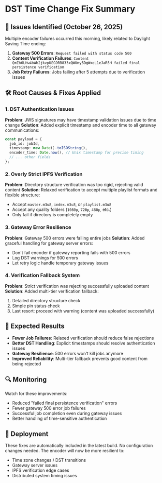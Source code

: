 # DST Time Change Fix Summary

## 🚨 Issues Identified (October 26, 2025)

Multiple encoder failures occurred this morning, likely related to Daylight Saving Time ending:

1. **Gateway 500 Errors**: `Request failed with status code 500`
2. **Content Verification Failures**: `Content QmZb6LHw4bAb2jkvpUEG9RB833xQWUny5DgWxeL1eJaR5H failed final persistence verification`
3. **Job Retry Failures**: Jobs failing after 5 attempts due to verification issues

## 🛠️ Root Causes & Fixes Applied

### 1. DST Authentication Issues
**Problem**: JWS signatures may have timestamp validation issues due to time change
**Solution**: Added explicit timestamp and encoder time to all gateway communications:
```typescript
const payload = { 
  job_id: jobId,
  timestamp: new Date().toISOString(),
  encoder_time: Date.now(), // Unix timestamp for precise timing
  // ... other fields
};
```

### 2. Overly Strict IPFS Verification
**Problem**: Directory structure verification was too rigid, rejecting valid content
**Solution**: Relaxed verification to accept multiple playlist formats and flexible structure:
- Accept `master.m3u8`, `index.m3u8`, or `playlist.m3u8`
- Accept any quality folders (`1080p`, `720p`, `480p`, etc.)
- Only fail if directory is completely empty

### 3. Gateway Error Resilience
**Problem**: Gateway 500 errors were failing entire jobs
**Solution**: Added graceful handling for gateway server errors:
- Don't fail encoder if gateway reporting fails with 500 errors
- Log DST warnings for 500 errors
- Let retry logic handle temporary gateway issues

### 4. Verification Fallback System
**Problem**: Strict verification was rejecting successfully uploaded content
**Solution**: Added multi-tier verification fallback:
1. Detailed directory structure check
2. Simple pin status check
3. Last resort: proceed with warning (content was uploaded successfully)

## 🎯 Expected Results

- **Fewer Job Failures**: Relaxed verification should reduce false rejections
- **Better DST Handling**: Explicit timestamps should resolve authentication issues
- **Gateway Resilience**: 500 errors won't kill jobs anymore
- **Improved Reliability**: Multi-tier fallback prevents good content from being rejected

## 🔍 Monitoring

Watch for these improvements:
- Reduced "failed final persistence verification" errors
- Fewer gateway 500 error job failures
- Successful job completion even during gateway issues
- Better handling of time-sensitive authentication

## 🚀 Deployment

These fixes are automatically included in the latest build. No configuration changes needed.
The encoder will now be more resilient to:
- Time zone changes / DST transitions
- Gateway server issues
- IPFS verification edge cases
- Distributed system timing issues